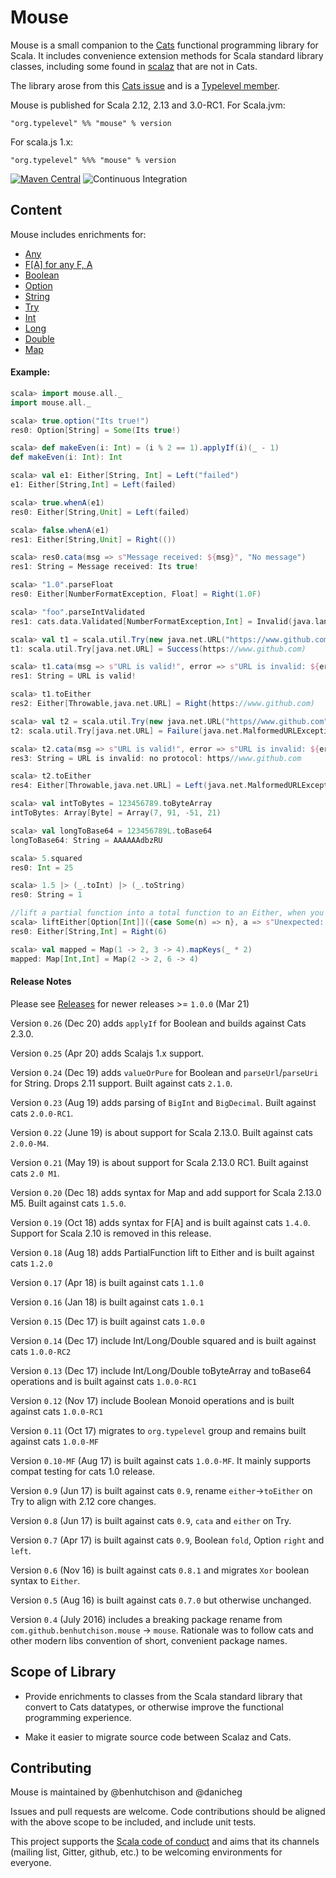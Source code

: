 # Mouse
Mouse is a small companion to the [Cats](https://github.com/typelevel/cats) functional programming library for Scala. It
includes convenience extension methods for Scala standard library classes, including some found in
[scalaz](https://github.com/scalaz/scalaz) that are not in Cats.

The library arose from this [Cats issue](https://github.com/typelevel/cats/issues/791) and is a [Typelevel member](http://typelevel.org/projects/).

Mouse is published for Scala 2.12, 2.13 and 3.0-RC1. For Scala.jvm:

`"org.typelevel" %% "mouse" % version`

For scala.js 1.x:

`"org.typelevel" %%% "mouse" % version`

[![Maven Central](https://img.shields.io/maven-central/v/org.typelevel/mouse_2.12.svg)](https://maven-badges.herokuapp.com/maven-central/org.typelevel/mouse_2.12)
![Continuous Integration](https://github.com/typelevel/mouse/workflows/Continuous%20Integration/badge.svg)

## Content

Mouse includes enrichments for:

- [Any](./shared/src/main/scala/mouse/any.scala)
- [F\[A\] for any F, A](./shared/src/main/scala/mouse/anyf.scala)
- [Boolean](./shared/src/main/scala/mouse/boolean.scala)
- [Option](./shared/src/main/scala/mouse/option.scala)
- [String](./shared/src/main/scala/mouse/string.scala)
- [Try](./shared/src/main/scala/mouse/try.scala)
- [Int](./shared/src/main/scala/mouse/int.scala)
- [Long](./shared/src/main/scala/mouse/long.scala)
- [Double](./shared/src/main/scala/mouse/double.scala)
- [Map](./shared/src/main/scala/mouse/map.scala)

#### Example:

```scala
scala> import mouse.all._
import mouse.all._

scala> true.option("Its true!")
res0: Option[String] = Some(Its true!)

scala> def makeEven(i: Int) = (i % 2 == 1).applyIf(i)(_ - 1)
def makeEven(i: Int): Int

scala> val e1: Either[String, Int] = Left("failed")
e1: Either[String,Int] = Left(failed)

scala> true.whenA(e1)
res0: Either[String,Unit] = Left(failed)

scala> false.whenA(e1)
res1: Either[String,Unit] = Right(())

scala> res0.cata(msg => s"Message received: ${msg}", "No message")
res1: String = Message received: Its true!

scala> "1.0".parseFloat
res0: Either[NumberFormatException, Float] = Right(1.0F)

scala> "foo".parseIntValidated
res1: cats.data.Validated[NumberFormatException,Int] = Invalid(java.lang.NumberFormatException: For input string: "foo")

scala> val t1 = scala.util.Try(new java.net.URL("https://www.github.com"))
t1: scala.util.Try[java.net.URL] = Success(https://www.github.com)

scala> t1.cata(msg => s"URL is valid!", error => s"URL is invalid: ${error.getMessage}")
res1: String = URL is valid!

scala> t1.toEither
res2: Either[Throwable,java.net.URL] = Right(https://www.github.com)

scala> val t2 = scala.util.Try(new java.net.URL("https//www.github.com"))
t2: scala.util.Try[java.net.URL] = Failure(java.net.MalformedURLException: no protocol: https//www.github.com)

scala> t2.cata(msg => s"URL is valid!", error => s"URL is invalid: ${error.getMessage}")
res3: String = URL is invalid: no protocol: https//www.github.com

scala> t2.toEither
res4: Either[Throwable,java.net.URL] = Left(java.net.MalformedURLException: no protocol: https//www.github.com)

scala> val intToBytes = 123456789.toByteArray
intToBytes: Array[Byte] = Array(7, 91, -51, 21)

scala> val longToBase64 = 123456789L.toBase64
longToBase64: String = AAAAAAdbzRU

scala> 5.squared
res0: Int = 25

scala> 1.5 |> (_.toInt) |> (_.toString)
res0: String = 1

//lift a partial function into a total function to an Either, when you want to treat unhandled input cases as an error
scala> liftEither[Option[Int]]({case Some(n) => n}, a => s"Unexpected: $a")(Some(6))
res0: Either[String,Int] = Right(6)

scala> val mapped = Map(1 -> 2, 3 -> 4).mapKeys(_ * 2)
mapped: Map[Int,Int] = Map(2 -> 2, 6 -> 4)
```

#### Release Notes

Please see [Releases](https://github.com/typelevel/mouse/releases) for newer releases >= `1.0.0` (Mar 21)

Version `0.26` (Dec 20) adds `applyIf` for Boolean and builds against Cats 2.3.0.

Version `0.25` (Apr 20) adds Scalajs 1.x support.

Version `0.24` (Dec 19) adds `valueOrPure` for Boolean and `parseUrl`/`parseUri` for String. Drops 2.11 support. Built against cats `2.1.0`.

Version `0.23` (Aug 19) adds parsing of `BigInt` and `BigDecimal`. Built against cats `2.0.0-RC1`.

Version `0.22` (June 19) is about support for Scala 2.13.0. Built against cats `2.0.0-M4`.

Version `0.21` (May 19) is about support for Scala 2.13.0 RC1. Built against cats `2.0 M1`.

Version `0.20` (Dec 18) adds syntax for Map and add support for Scala 2.13.0 M5. Built against cats `1.5.0`.

Version `0.19` (Oct 18) adds syntax for F[A] and is built against cats `1.4.0`. Support for Scala 2.10 is removed in this release.

Version `0.18` (Aug 18) adds PartialFunction lift to Either and is built against cats `1.2.0`

Version `0.17` (Apr 18) is built against cats `1.1.0`

Version `0.16` (Jan 18) is built against cats `1.0.1`

Version `0.15` (Dec 17) is built against cats `1.0.0`

Version `0.14` (Dec 17) include Int/Long/Double squared and is built against cats `1.0.0-RC2`

Version `0.13` (Dec 17) include Int/Long/Double toByteArray and toBase64 operations and is built against cats `1.0.0-RC1`

Version `0.12` (Nov 17) include Boolean Monoid operations and is built against cats `1.0.0-RC1`

Version `0.11` (Oct 17) migrates to `org.typelevel` group and remains built against cats `1.0.0-MF`

Version `0.10-MF` (Aug 17) is built against cats `1.0.0-MF`. It mainly supports compat testing for cats 1.0 release.

Version `0.9` (Jun 17) is built against cats `0.9`, rename `either`->`toEither` on Try to align with 2.12 core changes.

Version `0.8` (Jun 17) is built against cats `0.9`, `cata` and `either` on Try.

Version `0.7` (Apr 17) is built against cats `0.9`, Boolean `fold`, Option `right` and `left`.

Version `0.6` (Nov 16) is built against cats `0.8.1` and migrates `Xor` boolean syntax to `Either`.

Version `0.5` (Aug 16) is built against cats `0.7.0` but otherwise unchanged.

Version `0.4` (July 2016) includes a breaking package rename from `com.github.benhutchison.mouse` -> `mouse`. Rationale was
to follow cats and other modern libs convention of short, convenient package names.

## Scope of Library

- Provide enrichments to classes from the Scala standard library that convert to Cats datatypes,
or otherwise improve the functional programming experience.

- Make it easier to migrate source code between Scalaz and Cats.

## Contributing

Mouse is maintained by @benhutchison and @danicheg

Issues and pull requests are welcome. Code contributions should be aligned with the above scope to be included, and include unit tests.

This project supports the [Scala code of conduct](https://www.scala-lang.org/conduct/) and aims that its channels
(mailing list, Gitter, github, etc.) to be welcoming environments for everyone.

